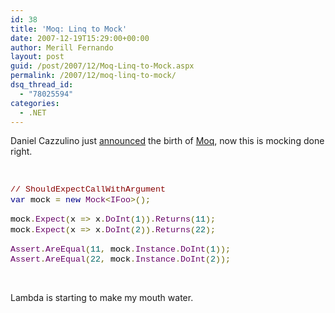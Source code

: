 ```yaml
---
id: 38
title: 'Moq: Linq to Mock'
date: 2007-12-19T15:29:00+00:00
author: Merill Fernando
layout: post
guid: /post/2007/12/Moq-Linq-to-Mock.aspx
permalink: /2007/12/moq-linq-to-mock/
dsq_thread_id:
  - "78025594"
categories:
  - .NET
---
```

<p>Daniel Cazzulino just <a href="http://www.clariusconsulting.net/blogs/kzu/archive/2007/12/18/LinqtoMockMoqisborn.aspx">announced</a> the birth of <a href="http://code.google.com/p/moq/">Moq</a>, now this is mocking done right.</p><pre>&nbsp;</pre>
<p class="MsoNormal"><span style="font-size: 10pt; color: #880000; line-height: 115%"><font face="Courier New">// ShouldExpectCallWithArgument</font></span><span style="font-size: 10pt; color: black; line-height: 115%"><br></span><font face="Courier New"><span style="font-size: 10pt; color: #000088; line-height: 115%">var</span><span style="font-size: 10pt; color: black; line-height: 115%"> mock </span><span style="font-size: 10pt; color: #666600; line-height: 115%">=</span><span style="font-size: 10pt; color: black; line-height: 115%"> </span><span style="font-size: 10pt; color: #000088; line-height: 115%">new</span><span style="font-size: 10pt; color: black; line-height: 115%"> </span><span style="font-size: 10pt; color: #660066; line-height: 115%">Mock</span><span style="font-size: 10pt; color: #666600; line-height: 115%">&lt;</span><span style="font-size: 10pt; color: #660066; line-height: 115%">IFoo</span><span style="font-size: 10pt; color: #666600; line-height: 115%">&gt;();</span></font><span style="font-size: 10pt; color: black; line-height: 115%"><br><br><font face="Courier New">mock</font></span><font face="Courier New"><span style="font-size: 10pt; color: #666600; line-height: 115%">.</span><span style="font-size: 10pt; color: #660066; line-height: 115%">Expect</span><span style="font-size: 10pt; color: #666600; line-height: 115%">(</span><span style="font-size: 10pt; color: black; line-height: 115%">x </span><span style="font-size: 10pt; color: #666600; line-height: 115%">=&gt;</span><span style="font-size: 10pt; color: black; line-height: 115%"> x</span><span style="font-size: 10pt; color: #666600; line-height: 115%">.</span><span style="font-size: 10pt; color: #660066; line-height: 115%">DoInt</span><span style="font-size: 10pt; color: #666600; line-height: 115%">(</span><span style="font-size: 10pt; color: #006666; line-height: 115%">1</span><span style="font-size: 10pt; color: #666600; line-height: 115%">)).</span><span style="font-size: 10pt; color: #660066; line-height: 115%">Returns</span><span style="font-size: 10pt; color: #666600; line-height: 115%">(</span><span style="font-size: 10pt; color: #006666; line-height: 115%">11</span><span style="font-size: 10pt; color: #666600; line-height: 115%">);</span></font><span style="font-size: 10pt; color: black; line-height: 115%"><br><font face="Courier New">mock</font></span><font face="Courier New"><span style="font-size: 10pt; color: #666600; line-height: 115%">.</span><span style="font-size: 10pt; color: #660066; line-height: 115%">Expect</span><span style="font-size: 10pt; color: #666600; line-height: 115%">(</span><span style="font-size: 10pt; color: black; line-height: 115%">x </span><span style="font-size: 10pt; color: #666600; line-height: 115%">=&gt;</span><span style="font-size: 10pt; color: black; line-height: 115%"> x</span><span style="font-size: 10pt; color: #666600; line-height: 115%">.</span><span style="font-size: 10pt; color: #660066; line-height: 115%">DoInt</span><span style="font-size: 10pt; color: #666600; line-height: 115%">(</span><span style="font-size: 10pt; color: #006666; line-height: 115%">2</span><span style="font-size: 10pt; color: #666600; line-height: 115%">)).</span><span style="font-size: 10pt; color: #660066; line-height: 115%">Returns</span><span style="font-size: 10pt; color: #666600; line-height: 115%">(</span><span style="font-size: 10pt; color: #006666; line-height: 115%">22</span><span style="font-size: 10pt; color: #666600; line-height: 115%">);</span></font><span style="font-size: 10pt; color: black; line-height: 115%"><br><br></span><font face="Courier New"><span style="font-size: 10pt; color: #660066; line-height: 115%">Assert</span><span style="font-size: 10pt; color: #666600; line-height: 115%">.</span><span style="font-size: 10pt; color: #660066; line-height: 115%">AreEqual</span><span style="font-size: 10pt; color: #666600; line-height: 115%">(</span><span style="font-size: 10pt; color: #006666; line-height: 115%">11</span><span style="font-size: 10pt; color: #666600; line-height: 115%">,</span><span style="font-size: 10pt; color: black; line-height: 115%"> mock</span><span style="font-size: 10pt; color: #666600; line-height: 115%">.</span><span style="font-size: 10pt; color: #660066; line-height: 115%">Instance</span><span style="font-size: 10pt; color: #666600; line-height: 115%">.</span><span style="font-size: 10pt; color: #660066; line-height: 115%">DoInt</span><span style="font-size: 10pt; color: #666600; line-height: 115%">(</span><span style="font-size: 10pt; color: #006666; line-height: 115%">1</span><span style="font-size: 10pt; color: #666600; line-height: 115%">));</span></font><span style="font-size: 10pt; color: black; line-height: 115%"><br></span><font face="Courier New"><span style="font-size: 10pt; color: #660066; line-height: 115%">Assert</span><span style="font-size: 10pt; color: #666600; line-height: 115%">.</span><span style="font-size: 10pt; color: #660066; line-height: 115%">AreEqual</span><span style="font-size: 10pt; color: #666600; line-height: 115%">(</span><span style="font-size: 10pt; color: #006666; line-height: 115%">22</span><span style="font-size: 10pt; color: #666600; line-height: 115%">,</span><span style="font-size: 10pt; color: black; line-height: 115%"> mock</span><span style="font-size: 10pt; color: #666600; line-height: 115%">.</span><span style="font-size: 10pt; color: #660066; line-height: 115%">Instance</span><span style="font-size: 10pt; color: #666600; line-height: 115%">.</span><span style="font-size: 10pt; color: #660066; line-height: 115%">DoInt</span><span style="font-size: 10pt; color: #666600; line-height: 115%">(</span><span style="font-size: 10pt; color: #006666; line-height: 115%">2</span><span style="font-size: 10pt; color: #666600; line-height: 115%">));</span></font></p>
<p class="MsoNormal"><font face="Courier New"><span style="font-size: 10pt; color: #666600; line-height: 115%"></span></font>&nbsp;</p><font face="Courier New"><span style="font-size: 10pt; color: #666600; line-height: 115%"></span></font>
<p><font face="Courier New"><span style="font-size: 10pt; color: #666600; line-height: 115%"></span></font></p>
<p>Lambda is starting to make my mouth water.</p>